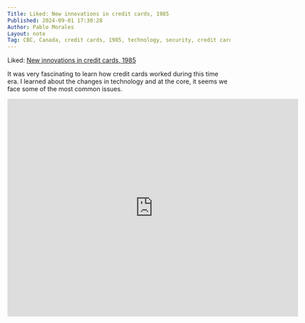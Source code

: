 ```yaml
---
Title: Liked: New innovations in credit cards, 1985 
Published: 2024-09-01 17:30:28
Author: Pablo Morales
Layout: note
Tag: CBC, Canada, credit cards, 1985, technology, security, credit card fraud
---
```

Liked: <a href="https://www.youtube.com/watch?v=_TBD8HTssRA" class="u-like-of"> New innovations in credit cards, 1985 </a>

It was very fascinating to learn how credit cards worked during this time era. I learned about the changes in technology and at the core, it seems we face some of the most common issues.


<div class="video-container" markdown="1">
<iframe width="657" height="493" src="https://www.youtube.com/embed/_TBD8HTssRA" title="New innovations in credit cards, 1985" frameborder="0" allow="accelerometer; autoplay; clipboard-write; encrypted-media; gyroscope; picture-in-picture; web-share" referrerpolicy="strict-origin-when-cross-origin" allowfullscreen></iframe>

</div>
